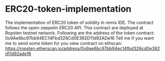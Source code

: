 # ERC20-token-implementation

The implementation of ERC20 token of solidity in remix IDE. The contract follows the open-zeppelin ERC20 API.
This contract are deployed at Ropsten testnet network.
Following are the address of the token contract: 0x9Ae6bc97bb94EC14Fbd326Cd0E392D11d92ADe16
Tell me if you want me to send some token for you
view contract on ethscan: https://ropsten.etherscan.io/address/0x9ae6bc97bb94ec14fbd326cd0e392d11d92ade16
